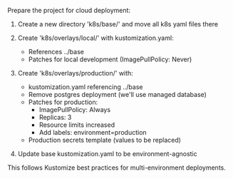 Prepare the project for cloud deployment:

1. Create a new directory 'k8s/base/' and move all k8s yaml files there

2. Create 'k8s/overlays/local/' with kustomization.yaml:
    - References ../base
    - Patches for local development (ImagePullPolicy: Never)

3. Create 'k8s/overlays/production/' with:
    - kustomization.yaml referencing ../base
    - Remove postgres deployment (we'll use managed database)
    - Patches for production:
        - ImagePullPolicy: Always
        - Replicas: 3
        - Resource limits increased
        - Add labels: environment=production
    - Production secrets template (values to be replaced)

4. Update base kustomization.yaml to be environment-agnostic

This follows Kustomize best practices for multi-environment deployments.